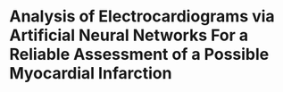 # Analysis of Electrocardiograms via Artificial Neural Networks For a Reliable Assessment of a Possible Myocardial Infarction
